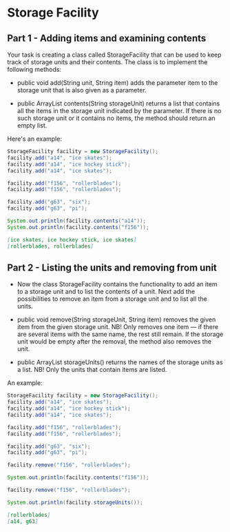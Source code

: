 
# Storage Facility

## Part 1 - Adding items and examining contents

Your task is creating a class called StorageFacility that can be used to keep track of storage units and their contents. The class is to implement the following methods:

- public void add(String unit, String item) adds the parameter item to the storage unit that is also given as a parameter.

- public ArrayList<String> contents(String storageUnit) returns a list that contains all the items in the storage unit indicated by the parameter. If there is no such storage unit or it contains no items, the method should return an empty list.

Here's an example:

```java
StorageFacility facility = new StorageFacility();
facility.add("a14", "ice skates");
facility.add("a14", "ice hockey stick");
facility.add("a14", "ice skates");

facility.add("f156", "rollerblades");
facility.add("f156", "rollerblades");

facility.add("g63", "six");
facility.add("g63", "pi");

System.out.println(facility.contents("a14"));
System.out.println(facility.contents("f156"));
```

```markdown
[ice skates, ice hockey stick, ice skates]
[rollerblades, rollerblades]
```

## Part 2 - Listing the units and removing from unit

- Now the class StorageFacility contains the functionality to add an item to a storage unit and to list the contents of a unit. Next add the possibilities to remove an item from a storage unit and to list all the units.

- public void remove(String storageUnit, String item) removes the given item from the given storage unit. NB! Only removes one item — if there are several items with the same name, the rest 
still remain. If the storage unit would be empty after the removal, the method also removes the unit.

- public ArrayList<String> storageUnits() returns the names of the storage units as a list. NB! Only the units that contain items are listed.

An example:

```java
StorageFacility facility = new StorageFacility();
facility.add("a14", "ice skates");
facility.add("a14", "ice hockey stick");
facility.add("a14", "ice skates");

facility.add("f156", "rollerblades");
facility.add("f156", "rollerblades");

facility.add("g63", "six");
facility.add("g63", "pi");

facility.remove("f156", "rollerblades");

System.out.println(facility.contents("f156"));

facility.remove("f156", "rollerblades");

System.out.println(facility.storageUnits());
```

```markdown
[rollerblades]
[a14, g63]
```
